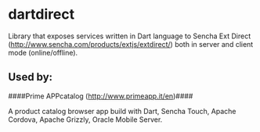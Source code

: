 dartdirect
==========
Library that exposes services written in Dart language to Sencha Ext Direct (<http://www.sencha.com/products/extjs/extdirect/>) both in server and client mode (online/offline).

## Used by:
####Prime APPcatalog (<http://www.primeapp.it/en>)####

A product catalog browser app build with Dart, Sencha Touch, Apache Cordova, Apache Grizzly, Oracle Mobile Server.
